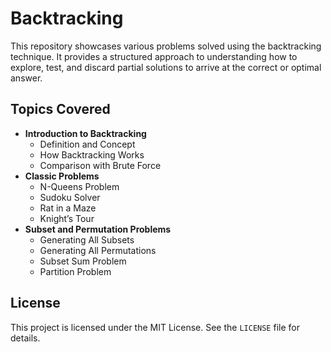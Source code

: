 # Backtracking

This repository showcases various problems solved using the backtracking technique. It provides a structured approach to understanding how to explore, test, and discard partial solutions to arrive at the correct or optimal answer.

## Topics Covered
- **Introduction to Backtracking**
  - Definition and Concept
  - How Backtracking Works
  - Comparison with Brute Force
- **Classic Problems**
  - N-Queens Problem
  - Sudoku Solver
  - Rat in a Maze
  - Knight’s Tour
- **Subset and Permutation Problems**
  - Generating All Subsets
  - Generating All Permutations
  - Subset Sum Problem
  - Partition Problem


## License
This project is licensed under the MIT License. See the `LICENSE` file for details.
